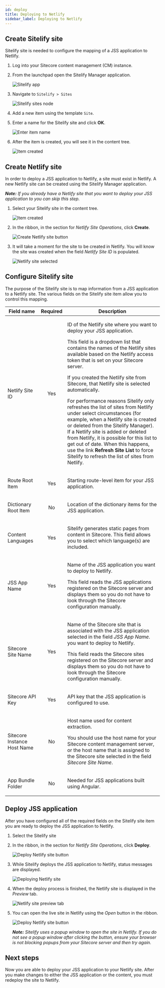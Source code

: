```yaml
---
id: deploy
title: Deploying to Netlify
sidebar_label: Deploying to Netlify
---
```

## Create Sitelify site

Sitelify site is needed to configure the mapping of a JSS application to Netlify.

1. Log into your Sitecore content management (CM) instance.
1. From the launchpad open the Sitelify Manager application.

    ![Sitelify app](assets/sitelify-app-sitecore-launchpad.png)

1. Navigate to `Sitelify > Sites`

    ![Sitelify sites node](assets/add-sitelify-site-tree-before.png)

1. Add a new item using the template `Site`.
1. Enter a name for the Sitelify site and click **OK**.

    ![Enter item name](assets/add-sitelify-site-item-name.png)

1. After the item is created, you will see it in the content tree.

    ![Item created](assets/add-sitelify-site-item-created.png)

## Create Netlify site

In order to deploy a JSS application to Netlify, a site must exist in Netlify. 
A new Netlify site can be created using the Sitelify Manager application.

***Note:** If you already have a Netlify site that you want to deploy your JSS application to you can skip this step.*

1. Select your Sitelify site in the content tree.

    ![Item created](assets/add-sitelify-site-item-created.png)

1. In the ribbon, in the section for *Netlify Site Operations*, click **Create**.

    ![Create Netlify site button](assets/create-netlify-site.png)

1. It will take a moment for the site to be created in Netlify. You will know the site was created when the field *Netlify Site ID* is populated.

    ![Netlify site selected](assets/add-sitelify-site-netlify-site-selected.png)

## Configure Sitelify site

The purpose of the Sitelify site is to map information from a JSS application to a Netlify site.
The various fields on the Sitelify site item allow you to control this mapping.

Field name | Required | Description
--- | :---: | ---
Netlify Site ID | Yes | <p>ID of the Netlify site where you want to deploy your JSS application.</p><p>This field is a dropdown list that contains the names of the Netlify sites available based on the Netlify access token that is set on your Sitecore server.</p><p>If you created the Netlify site from Sitecore, that Netlify site is selected automatically.</p><p>For performance reasons Sitelify only refreshes the list of sites from Netlify under select circumstances (for example, when a Netlify site is created or deleted from the Sitelify Manager). If a Netlify site is added or deleted from Netlify, it is possible for this list to get out of date. When this happens, use the link **Refresh Site List** to force Sitelify to refresh the list of sites from Netlify.</p>
Route Root Item | Yes | <p>Starting route-level item for your JSS application.</p>
Dictionary Root Item | No | <p>Location of the dictionary items for the JSS application.</p>
Content Languages | Yes | <p>Sitelify generates static pages from content in Sitecore. This field allows you to select which language(s) are included.</p>
JSS App Name | Yes | <p>Name of the JSS application you want to deploy to Netlify.</p><p>This field reads the JSS applications registered on the Sitecore server and displays them so you do not have to look through the Sitecore configuration manually.</p>
Sitecore Site Name | Yes | <p>Name of the Sitecore site that is associated with the JSS application selected in the field *JSS App Name*.  you want to deploy to Netlify.</p><p>This field reads the Sitecore sites registered on the Sitecore server and displays them so you do not have to look through the Sitecore configuration manually.</p>
Sitecore API Key | Yes | <p>API key that the JSS application is configured to use.</p>
Sitecore Instance Host Name | No | <p>Host name used for content extraction.</p><p>You should use the host name for your Sitecore content management server, or the host name that is assigned to the Sitecore site selected in the field *Sitecore Site Name*.</p>
App Bundle Folder | No | <p>Needed for JSS applications built using Angular.</p>

## Deploy JSS application

After you have configured all of the required fields on the Sitelify site item you are ready to deploy the JSS application to Netlify.

1. Select the Sitelify site
1. In the ribbon, in the section for *Netlify Site Operations*, click **Deploy**.

    ![Deploy Netlify site button](assets/deploy-netlify-site.png)

1. While Sitelify deploys the JSS application to Netlify, status messages are displayed.

    ![Deploying Netlify site](assets/deploying-netlify-site.png)

1. When the deploy process is finished, the Netlify site is displayed in the *Preview* tab.

    ![Netlify site preview tab](assets/netlify-site-preview-tab.png)

1. You can open the live site in Netlify using the *Open* button in the ribbon.

    ![Deploy Netlify site button](assets/deploy-netlify-site.png)

    ***Note:** Sitelify uses a popup window to open the site in Netlify. If you do not see a popup window after clicking the button, ensure your browser is not blocking popups from your Sitecore server and then try again.*

## Next steps

Now you are able to deploy your JSS application to your Netlify site. 
After you make changes to either the JSS application or the content, 
you must redeploy the site to Netlify.